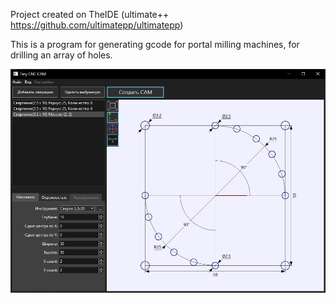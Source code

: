 Project created on TheIDE  (ultimate++ https://github.com/ultimatepp/ultimatepp)

This is a program for generating gcode for portal milling machines, for drilling an array of holes.

![plot](./Icons/EasyCamCNC.jpg)
